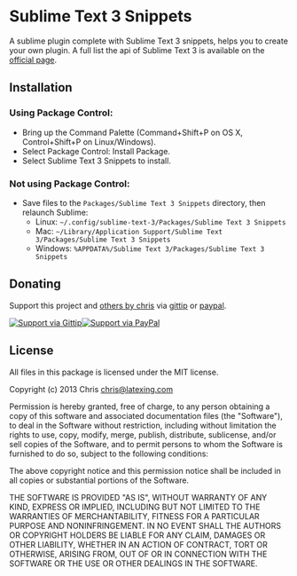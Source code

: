 # Sublime Text 3 Snippets

A sublime plugin complete with Sublime Text 3 snippets, helps you to create your own plugin. A full list the api of Sublime Text 3 is available on the [official page](https://www.sublimetext.com/docs/3/api_reference.html).

## Installation

### Using Package Control:

* Bring up the Command Palette (Command+Shift+P on OS X, Control+Shift+P on Linux/Windows).
* Select Package Control: Install Package.
* Select Sublime Text 3 Snippets to install.

### Not using Package Control:

* Save files to the `Packages/Sublime Text 3 Snippets` directory, then relaunch Sublime:
  * Linux: `~/.config/sublime-text-3/Packages/Sublime Text 3 Snippets`
  * Mac: `~/Library/Application Support/Sublime Text 3/Packages/Sublime Text 3 Snippets`
  * Windows: `%APPDATA%/Sublime Text 3/Packages/Sublime Text 3 Snippets`

## Donating

Support this project and [others by chris][gittip] via [gittip][] or [paypal][].

[![Support via Gittip](https://rawgithub.com/chris---/Donation-Badges/master/gittip.jpeg)][gittip][![Support via PayPal](https://rawgithub.com/chris---/Donation-Badges/master/paypal.jpeg)][paypal]

[gittip]: https://www.gittip.com/Chris---
[paypal]: https://www.paypal.com/cgi-bin/webscr?cmd=_s-xclick&hosted_button_id=ZWZCJPFSZNXEW

## License

All files in this package is licensed under the MIT license.

Copyright (c) 2013 Chris <chris@latexing.com>

Permission is hereby granted, free of charge, to any person obtaining a copy
of this software and associated documentation files (the "Software"), to deal
in the Software without restriction, including without limitation the rights
to use, copy, modify, merge, publish, distribute, sublicense, and/or sell
copies of the Software, and to permit persons to whom the Software is
furnished to do so, subject to the following conditions:

The above copyright notice and this permission notice shall be included in
all copies or substantial portions of the Software.

THE SOFTWARE IS PROVIDED "AS IS", WITHOUT WARRANTY OF ANY KIND, EXPRESS OR
IMPLIED, INCLUDING BUT NOT LIMITED TO THE WARRANTIES OF MERCHANTABILITY,
FITNESS FOR A PARTICULAR PURPOSE AND NONINFRINGEMENT. IN NO EVENT SHALL THE
AUTHORS OR COPYRIGHT HOLDERS BE LIABLE FOR ANY CLAIM, DAMAGES OR OTHER
LIABILITY, WHETHER IN AN ACTION OF CONTRACT, TORT OR OTHERWISE, ARISING FROM,
OUT OF OR IN CONNECTION WITH THE SOFTWARE OR THE USE OR OTHER DEALINGS IN
THE SOFTWARE.